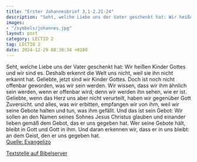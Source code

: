 ```yaml
---
title: "Erster Johannesbrief 3,1-2.21-24"
description: "Seht, welche Liebe uns der Vater geschenkt hat: Wir heißen Kinder Gottes und wir sind es. Deshalb erkennt die Welt uns nicht, weil sie ihn nicht erkannt hat. Geliebte, jetzt sind wir Kinder Gottes. Doch ist noch nicht offenbar geworden, was wir sein werden. Wir wissen, dass wir i...."
images:
- "/symbols/johannes.jpg"
layout: post
category: LECTIO 2
tag: LECTIO 2
date: 2024-12-29 08:30:34 +0100
---
```

Seht, welche Liebe uns der Vater geschenkt hat: Wir heißen Kinder Gottes und wir sind es. Deshalb erkennt die Welt uns nicht, weil sie ihn nicht erkannt hat.
Geliebte, jetzt sind wir Kinder Gottes. Doch ist noch nicht offenbar geworden, was wir sein werden. Wir wissen, dass wir ihm ähnlich sein werden, wenn er offenbar wird; denn wir werden ihn sehen, wie er ist.<!--more-->
Geliebte, wenn das Herz uns aber nicht verurteilt, haben wir gegenüber Gott Zuversicht.
und alles, was wir erbitten, empfangen wir von ihm, weil wir seine Gebote halten und tun, was ihm gefällt.
Und das ist sein Gebot: Wir sollen an den Namen seines Sohnes Jesus Christus glauben und einander lieben gemäß dem Gebot, das er uns gegeben hat.
Wer seine Gebote hält, bleibt in Gott und Gott in ihm. Und daran erkennen wir, dass er in uns bleibt: an dem Geist, den er uns gegeben hat.<br>
[Quelle: Evangelizo](https://evangeliumtagfuertag.org/DE/gospel)

[Textstelle auf Bibelserver](https://www.bibleserver.com/EU/1.Johannes3,1-2.21-24)
